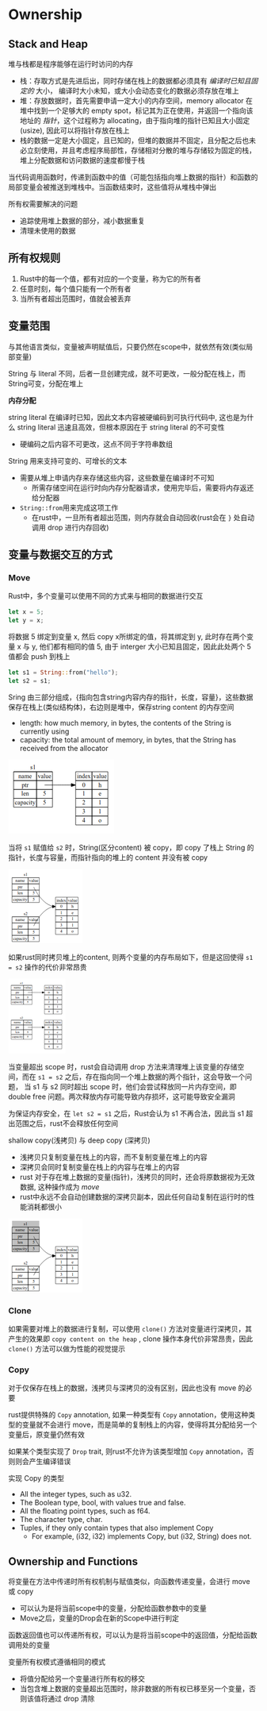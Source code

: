 # Ownership

## Stack and Heap

堆与栈都是程序能够在运行时访问的内存
- 栈：存取方式是先进后出，同时存储在栈上的数据都必须具有 *编译时已知且固定的* 大小， 编译时大小未知，或大小会动态变化的数据必须存放在堆上
- 堆：存放数据时，首先需要申请一定大小的内存空间，memory allocator 在堆中找到一个足够大的 empty spot，标记其为正在使用，并返回一个指向该地址的 *指针*，这个过程称为 allocating，由于指向堆的指针已知且大小固定(usize), 因此可以将指针存放在栈上
- 栈的数据一定是大小固定，且已知的，但堆的数据并不固定，且分配之后也未必立刻使用，并且考虑程序局部性，存储相对分散的堆与存储较为固定的栈，堆上分配数据和访问数据的速度都慢于栈

当代码调用函数时，传递到函数中的值（可能包括指向堆上数据的指针）和函数的局部变量会被推送到堆栈中。当函数结束时，这些值将从堆栈中弹出

所有权需要解决的问题
  - 追踪使用堆上数据的部分，减小数据重复
  - 清理未使用的数据

## 所有权规则

1. Rust中的每一个值，都有对应的一个变量，称为它的所有者
2. 任意时刻，每个值只能有一个所有者
3. 当所有者超出范围时，值就会被丢弃

## 变量范围

与其他语言类似，变量被声明赋值后，只要仍然在scope中，就依然有效(类似局部变量)

String 与 literal 不同，后者一旦创建完成，就不可更改，一般分配在栈上，而String可变，分配在堆上

**内存分配**

string literal 在编译时已知，因此文本内容被硬编码到可执行代码中, 这也是为什么 string literal 迅速且高效，但根本原因在于 string literal 的不可变性
  - 硬编码之后内容不可更改，这点不同于字符串数组

String 用来支持可变的、可增长的文本
- 需要从堆上申请内存来存储这些内容，这些数量在编译时不可知
  - 所需存储空间在运行时向内存分配器请求，使用完毕后，需要将内存返还给分配器
- `String::from`用来完成这项工作
  - 在rust中，一旦所有者超出范围，则内存就会自动回收(rust会在 `}` 处自动调用 drop 进行内存回收)

## 变量与数据交互的方式

### Move

Rust中，多个变量可以使用不同的方式来与相同的数据进行交互

```rust
let x = 5;
let y = x;
```
将数据 5 绑定到变量 x, 然后 copy x所绑定的值，将其绑定到 y, 此时存在两个变量 x 与 y, 他们都有相同的值 5, 由于 interger 大小已知且固定，因此此处两个 5 值都会 push 到栈上

```rust
let s1 = String::from("hello");
let s2 = s1;
```

Sring 由三部分组成，{指向包含string内容内存的指针，长度，容量}，这些数据保存在栈上(类似结构体)，右边则是堆中，保存string content 的内存空间
- length: how much memory, in bytes, the contents of the String is currently using
- capacity: the total amount of memory, in bytes, that the String has received from the allocator

![String的内存布局](./img/2022-11-10-10-45-17.png)

当将 `s1` 赋值给 `s2` 时，String(区分content) 被 copy，即 copy 了栈上 String 的指针，长度与容量，而指针指向的堆上的 content 并没有被 copy

![copy only String](./img/2022-11-10-10-51-12.png)

如果rust同时拷贝堆上的content, 则两个变量的内存布局如下，但是这回使得 `s1 = s2` 操作的代价非常昂贵

![copy content on the heap](./img/2022-11-10-10-55-56.png)

当变量超出 scope 时，rust会自动调用 drop 方法来清理堆上该变量的存储空间，而在 `s1 = s2` 之后，存在指向同一个堆上数据的两个指针，这会导致一个问题， 当 s1 与 s2 同时超出 scope 时，他们会尝试释放同一片内存空间，即 double free 问题。两次释放内存可能导致内存损坏，这可能导致安全漏洞

为保证内存安全，在 `let s2 = s1` 之后，Rust会认为 s1 不再合法，因此当 s1 超出范围之后，rust不会释放任何空间

shallow copy(浅拷贝) 与 deep copy (深拷贝)
- 浅拷贝只复制变量在栈上的内容，而不复制变量在堆上的内容
- 深拷贝会同时复制变量在栈上的内容与在堆上的内容
- rust 对于存在堆上数据的变量(指针)，浅拷贝的同时，还会将原数据视为无效数据, 这种操作成为 *move*
- rust中永远不会自动创建数据的深拷贝副本，因此任何自动复制在运行时的性能消耗都很小

![move 的效果](./img/2022-11-10-11-04-55.png)

### Clone

如果需要对堆上的数据进行复制，可以使用 `clone()` 方法对变量进行深拷贝，其产生的效果即 `copy content on the heap` , clone 操作本身代价非常昂贵，因此 `clone()` 方法可以做为性能的视觉提示

### Copy

对于仅保存在栈上的数据，浅拷贝与深拷贝的没有区别，因此也没有 move 的必要

rust提供特殊的 `Copy` annotation, 如果一种类型有 `Copy` annotation，使用这种类型的变量就不会进行 move，而是简单的复制栈上的内容，使得将其分配给另一个变量后，原变量仍然有效

如果某个类型实现了 `Drop` trait, 则rust不允许为该类型增加 `Copy` annotation，否则则会产生编译错误


实现 Copy 的类型
- All the integer types, such as u32.
- The Boolean type, bool, with values true and false.
- All the floating point types, such as f64.
- The character type, char.
- Tuples, if they only contain types that also implement Copy
  - For example, (i32, i32) implements Copy, but (i32, String) does not.

## Ownership and Functions

将变量在方法中传递时所有权机制与赋值类似，向函数传递变量，会进行 move 或 copy
- 可以认为是将当前scope中的变量，分配给函数参数中的变量
- Move之后，变量的Drop会在新的Scope中进行判定

函数返回值也可以传递所有权，可以认为是将当前scope中的返回值，分配给函数调用处的变量

变量所有权模式遵循相同的模式
- 将值分配给另一个变量进行所有权的移交
- 当包含堆上数据的变量超出范围时，除非数据的所有权已移至另一个变量，否则该值将通过 drop 清除
